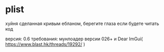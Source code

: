 # plist
хуйня сделанная кривым ебланом, берегите глаза если будете читать код

версия: 0.6
требования: мунлоадер версии 026+ и Dear ImGui( https://www.blast.hk/threads/19292/ )
